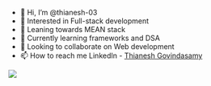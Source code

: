 - 👋 Hi, I’m @thianesh-03
- 👀 Interested in Full-stack development
- 👀 Leaning towards MEAN stack
- 🌱 Currently learning frameworks and DSA
- 💞️ Looking to collaborate on Web development
- 📫 How to reach me LinkedIn - [Thianesh Govindasamy](https://www.linkedin.com/in/thianesh-g-686975200)
<img src="https://github-readme-stats.vercel.app/api?username=thianesh-03&&show_icons=true&title_color=ffffff&icon_color=bb2acf&text_color=daf7dc&bg_color=151515">
